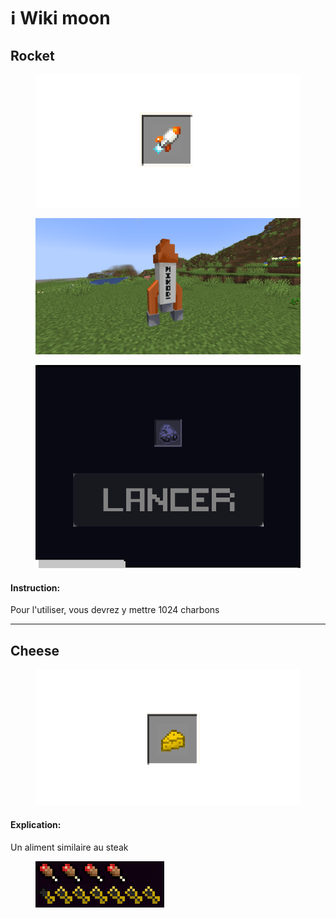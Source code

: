 # ℹ️ Wiki moon





## Rocket

<div>

<figure><img src="../.gitbook/assets/rocket.png" alt=""><figcaption></figcaption></figure>

 

<figure><img src="../.gitbook/assets/img_rocket.png" alt=""><figcaption></figcaption></figure>

</div>

<figure><img src="../.gitbook/assets/rocket_launcher.png" alt=""><figcaption></figcaption></figure>

#### Instruction:

Pour l'utiliser, vous devrez y mettre 1024 charbons

***

## Cheese

<figure><img src="../.gitbook/assets/cheese.png" alt=""><figcaption></figcaption></figure>

#### Explication:

Un aliment similaire au steak

<figure><img src="../.gitbook/assets/regen_cheese.png" alt=""><figcaption></figcaption></figure>
